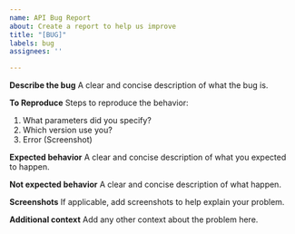 ```yaml
---
name: API Bug Report
about: Create a report to help us improve
title: "[BUG]"
labels: bug
assignees: ''

---
```


**Describe the bug**
A clear and concise description of what the bug is.

**To Reproduce**
Steps to reproduce the behavior:
1. What parameters did you specify?
2. Which version use you?
3. Error (Screenshot)

**Expected behavior**
A clear and concise description of what you expected to happen.

**Not expected behavior**
A clear and concise description of what happen.

**Screenshots**
If applicable, add screenshots to help explain your problem.

**Additional context**
Add any other context about the problem here.
